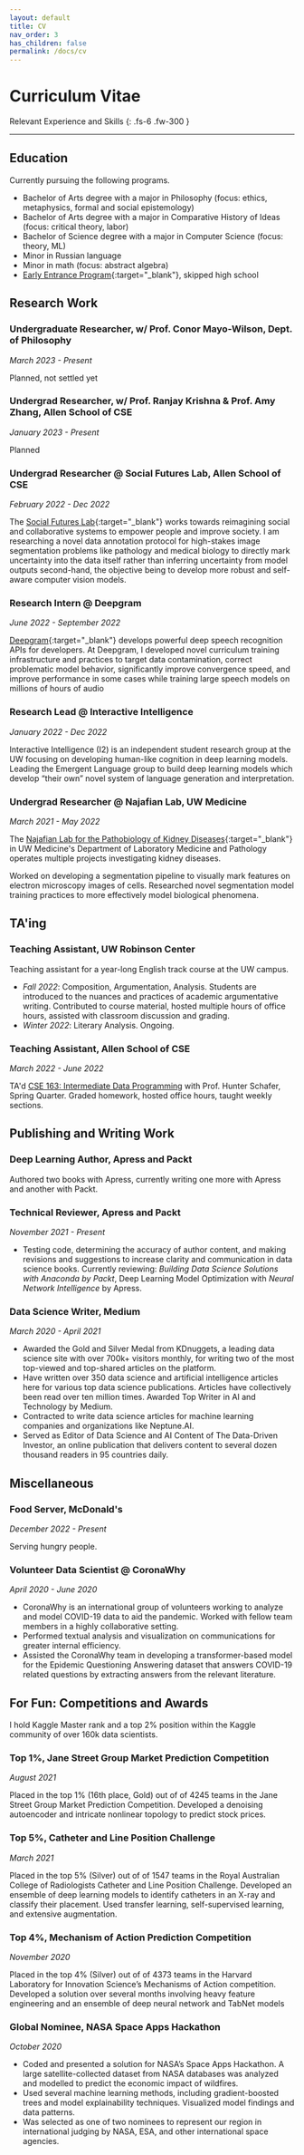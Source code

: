 ```yaml
---
layout: default
title: CV
nav_order: 3
has_children: false
permalink: /docs/cv
---
```


# Curriculum Vitae

Relevant Experience and Skills
{: .fs-6 .fw-300 }

<!-- *View a compact resume PDF [here](https://andre-ye.github.io/files/personal/Ye_Andre_Resume_22_23_cycle.pdf){:target="_blank"}*. -->

---

## Education
Currently pursuing the following programs. 
- Bachelor of Arts degree with a major in Philosophy (focus: ethics, metaphysics, formal and social epistemology)
- Bachelor of Arts degree with a major in Comparative History of Ideas (focus: critical theory, labor)
- Bachelor of Science degree with a major in Computer Science (focus: theory, ML)
- Minor in Russian language
- Minor in math (focus: abstract algebra)
- [Early Entrance Program](https://robinsoncenter.uw.edu/programs/transition-school/){:target="_blank"}, skipped high school

## Research Work

### Undergraduate Researcher, w/ Prof. Conor Mayo-Wilson, Dept. of Philosophy
*March 2023 - Present*

Planned, not settled yet

### Undergrad Researcher, w/ Prof. Ranjay Krishna & Prof. Amy Zhang, Allen School of CSE
*January 2023 - Present*

Planned

### Undergrad Researcher @ Social Futures Lab, Allen School of CSE
*February 2022 - Dec 2022*

The [Social Futures Lab](https://social.cs.washington.edu/){:target="_blank"} works towards reimagining social and collaborative systems to empower people and improve society. I am researching a novel data
annotation protocol for high-stakes image segmentation problems like pathology and medical biology to directly mark uncertainty
into the data itself rather than inferring uncertainty from model outputs second-hand, the objective being to
develop more robust and self-aware computer vision models.

### Research Intern @ Deepgram
*June 2022 - September 2022*

[Deepgram](https://deepgram.com/){:target="_blank"} develops powerful deep speech recognition APIs for developers. At Deepgram, I developed novel
curriculum training infrastructure and practices to target data contamination, correct problematic model
behavior, significantly improve convergence speed, and improve performance in some cases while training large
speech models on millions of hours of audio

### Research Lead @ Interactive Intelligence
*January 2022 - Dec 2022*

Interactive Intelligence (I2) is an independent student research group at the UW focusing on developing
human-like cognition in deep learning models. Leading the Emergent Language group to build deep learning
models which develop “their own” novel system of language generation and interpretation.

### Undergrad Researcher @ Najafian Lab, UW Medicine
*March 2021 - May 2022*

The [Najafian Lab for the Pathobiology of Kidney Diseases](https://dlmp.uw.edu/research-labs/najafian){:target="_blank"} in UW Medicine's Department of Laboratory Medicine and Pathology operates multiple projects investigating kidney diseases.

Worked on developing a segmentation pipeline to visually mark features on electron microscopy images of cells. Researched novel segmentation model training practices  to more effectively model biological phenomena.

<!-- ### Analytics @ UW Polling and Open Data Iniative
*July 2021 - Present*

- Served as a data analyst for the [Polling and Open Data Initiative](https://poddata.org/){:target="_blank"} at the University of Washington (PODUW), an organization that analyzes and visualizes data relating to local issues, both independently collected and in collaboration with other institutions.
- Involved in the PODUW leadership team, contributing to the development of PODUW as a major student organization on campus and open data champion in the Seattle region.
- Advocated for and led the usage of deep learning for analysts in various PODUW projects and committees. Facilitated the integration of insights discovered by deep learning with traditional statistics and visualization methods.
- Assisted with web development and upkeep. -->

## TA'ing

### Teaching Assistant, UW Robinson Center
Teaching assistant for a year-long English track course at the UW campus.
- *Fall 2022*: Composition, Argumentation, Analysis. Students are introduced to the nuances and practices of academic argumentative writing. Contributed to course material, hosted multiple hours of office hours, assisted with classroom discussion and grading.
- *Winter 2022*: Literary Analysis. Ongoing.

### Teaching Assistant, Allen School of CSE
*March 2022 - June 2022*

TA'd [CSE 163: Intermediate Data Programming](https://andre-ye.github.io/uni/uni/docs/cs/cse-163) with Prof. Hunter Schafer, Spring Quarter. Graded homework, hosted office hours, taught weekly sections.

## Publishing and Writing Work

### Deep Learning Author, Apress and Packt
Authored two books with Apress, currently writing one more with Apress and another with Packt.

### Technical Reviewer, Apress and Packt
*November 2021 - Present*

- Testing code, determining the accuracy of author content, and making revisions and suggestions to increase
clarity and communication in data science books. Currently reviewing: *Building Data Science Solutions with
Anaconda by Packt*, Deep Learning Model Optimization with *Neural Network Intelligence* by Apress.

### Data Science Writer, Medium
*March 2020 - April 2021*

- Awarded the Gold and Silver Medal from KDnuggets, a leading data science site with over 700k+ visitors monthly, for writing two of the most top-viewed and top-shared articles on the platform.
- Have written over 350 data science and artificial intelligence articles here for various top data science publications. Articles have collectively been read over ten million times. Awarded Top Writer in AI and Technology by Medium.
- Contracted to write data science articles for machine learning companies and organizations like Neptune.AI.
- Served as Editor of Data Science and AI Content of The Data-Driven Investor, an online publication that delivers content to several dozen thousand readers in 95 countries daily.

## Miscellaneous

### Food Server, McDonald's
*December 2022 - Present*

Serving hungry people.

### Volunteer Data Scientist @ CoronaWhy
*April 2020 - June 2020*

- CoronaWhy is an international group of volunteers working to analyze and model COVID-19 data to aid the pandemic. Worked with fellow team members in a highly collaborative setting.
- Performed textual analysis and visualization on communications for greater internal efficiency.
- Assisted the CoronaWhy team in developing a transformer-based model for the Epidemic Questioning Answering dataset that answers COVID-19 related questions by extracting answers from the relevant literature.

## For Fun: Competitions and Awards

I hold Kaggle Master rank and a top 2% position within the Kaggle community of over 160k data scientists.

### Top 1%, Jane Street Group Market Prediction Competition
*August 2021*

Placed in the top 1% (16th place, Gold) out of of 4245 teams in the Jane Street Group Market Prediction Competition. Developed a denoising autoencoder and intricate nonlinear topology to predict stock prices.

### Top 5%, Catheter and Line Position Challenge
*March 2021*

Placed in the top 5% (Silver) out of of 1547 teams in the Royal Australian College of Radiologists Catheter and
Line Position Challenge. Developed an ensemble of deep learning models to identify catheters in an X-ray and
classify their placement. Used transfer learning, self-supervised learning, and extensive augmentation.

### Top 4%, Mechanism of Action Prediction Competition
*November 2020*

Placed in the top 4% (Silver) out of of 4373 teams in the Harvard Laboratory for Innovation Science’s Mechanisms
of Action competition. Developed a solution over several months involving heavy feature engineering and an
ensemble of deep neural network and TabNet models

### Global Nominee, NASA Space Apps Hackathon
*October 2020*

- Coded and presented a solution for NASA’s Space Apps Hackathon. A large satellite-collected dataset from NASA databases was analyzed and modelled to predict the economic impact of wildfires.
- Used several machine learning methods, including gradient-boosted trees and model explainability techniques. Visualized model findings and data patterns.
- Was selected as one of two nominees to represent our region in international judging by NASA, ESA, and other international space agencies.
